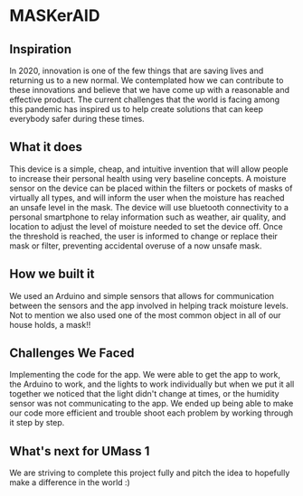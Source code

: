 # MASKerAID
## Inspiration
In 2020, innovation is one of the few things that are saving lives and returning us to a new normal. We contemplated how we can contribute to these innovations and believe that we have come up with a reasonable and effective product. The current challenges that the world is facing among this pandemic has inspired us to help create solutions that can keep everybody safer during these times. 

## What it does
This device is a simple, cheap, and intuitive invention that will allow people to increase their personal health using very baseline concepts. A moisture sensor on the device can be placed within the filters or pockets of masks of virtually all types, and will inform the user when the moisture has reached an unsafe level in the mask. The device will use bluetooth connectivity to a personal smartphone to relay information such as weather, air quality, and location to adjust the level of moisture needed to set the device off. Once the threshold is reached, the user is informed to change or replace their mask or filter, preventing accidental overuse of a now unsafe mask. 

## How we built it
We used an Arduino and simple sensors that allows for communication between the sensors and the app involved in helping track moisture levels. Not to mention we also used one of the most common object in all of our house holds, a mask!!

## Challenges We Faced 
Implementing the code for the app. We were able to get the app to work, the Arduino to work, and the lights to work individually but when we put it all together we noticed that the light didn't change at times, or the humidity sensor was not communicating to the app. We ended up being able to make our code more efficient and trouble shoot each problem by working through it step by step.

## What's next for UMass 1
We are striving to complete this project fully and pitch the idea to hopefully make a difference in the world :)
